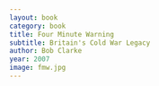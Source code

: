 ```yaml
---
layout: book
category: book
title: Four Minute Warning
subtitle: Britain's Cold War Legacy
author: Bob Clarke
year: 2007
image: fmw.jpg
---
```

